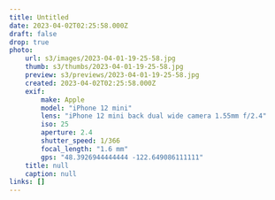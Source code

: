 ```yaml
---
title: Untitled
date: 2023-04-02T02:25:58.000Z
draft: false
drop: true
photo:
    url: s3/images/2023-04-01-19-25-58.jpg
    thumb: s3/thumbs/2023-04-01-19-25-58.jpg
    preview: s3/previews/2023-04-01-19-25-58.jpg
    created: 2023-04-02T02:25:58.000Z
    exif:
        make: Apple
        model: "iPhone 12 mini"
        lens: "iPhone 12 mini back dual wide camera 1.55mm f/2.4"
        iso: 25
        aperture: 2.4
        shutter_speed: 1/366
        focal_length: "1.6 mm"
        gps: "48.3926944444444 -122.649086111111"
    title: null
    caption: null
links: []
---
```

